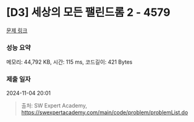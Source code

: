 # [D3] 세상의 모든 팰린드롬 2 - 4579 

[문제 링크](https://swexpertacademy.com/main/code/problem/problemDetail.do?contestProbId=AWQAz7IqAH8DFAWh) 

### 성능 요약

메모리: 44,792 KB, 시간: 115 ms, 코드길이: 421 Bytes

### 제출 일자

2024-11-04 20:01



> 출처: SW Expert Academy, https://swexpertacademy.com/main/code/problem/problemList.do